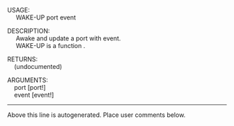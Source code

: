 USAGE:  
&nbsp;&nbsp;&nbsp;&nbsp;&nbsp;WAKE-UP&nbsp;port&nbsp;event&nbsp;  
  
DESCRIPTION:  
&nbsp;&nbsp;&nbsp;&nbsp;&nbsp;Awake&nbsp;and&nbsp;update&nbsp;a&nbsp;port&nbsp;with&nbsp;event.  
&nbsp;&nbsp;&nbsp;&nbsp;&nbsp;WAKE-UP&nbsp;is&nbsp;a&nbsp;function&nbsp;.  
  
RETURNS:  
&nbsp;&nbsp;&nbsp;&nbsp;(undocumented)  
  
ARGUMENTS:  
&nbsp;&nbsp;&nbsp;&nbsp;port&nbsp;[port!]  
&nbsp;&nbsp;&nbsp;&nbsp;event&nbsp;[event!]  
___
Above this line is autogenerated. Place user comments below.